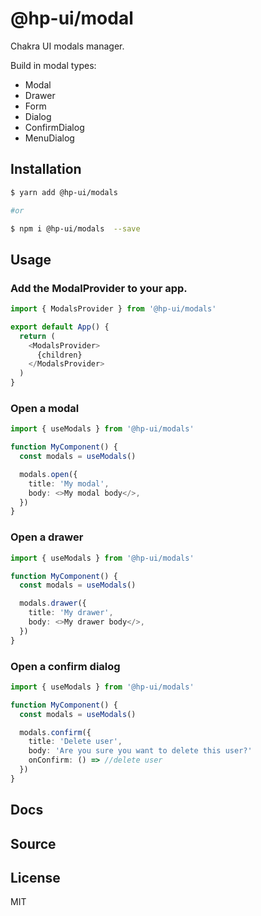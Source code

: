 # @hp-ui/modal

Chakra UI modals manager.

Build in modal types:

- Modal
- Drawer
- Form
- Dialog
- ConfirmDialog
- MenuDialog

## Installation

```sh
$ yarn add @hp-ui/modals

#or

$ npm i @hp-ui/modals  --save
```

## Usage

### Add the ModalProvider to your app.

```ts
import { ModalsProvider } from '@hp-ui/modals'

export default App() {
  return (
    <ModalsProvider>
      {children}
    </ModalsProvider>
  )
}
```

### Open a modal

```ts
import { useModals } from '@hp-ui/modals'

function MyComponent() {
  const modals = useModals()

  modals.open({
    title: 'My modal',
    body: <>My modal body</>,
  })
}
```

### Open a drawer

```ts
import { useModals } from '@hp-ui/modals'

function MyComponent() {
  const modals = useModals()

  modals.drawer({
    title: 'My drawer',
    body: <>My drawer body</>,
  })
}
```

### Open a confirm dialog

```ts
import { useModals } from '@hp-ui/modals'

function MyComponent() {
  const modals = useModals()

  modals.confirm({
    title: 'Delete user',
    body: 'Are you sure you want to delete this user?'
    onConfirm: () => //delete user
  })
}
```

## Docs

## Source


## License

MIT 
